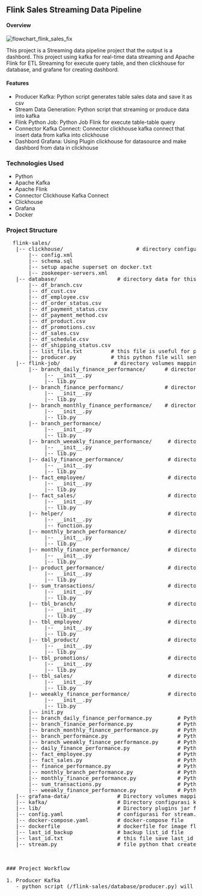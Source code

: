 ## Flink Sales Streaming Data Pipeline 

#### Overview 
![flowchart_flink_sales_fix](https://github.com/user-attachments/assets/8edfb6e9-de14-469c-81e2-45a366475095)

This project is a Streaming data pipeline project that the output is a dashbord. This project using kafka for real-time data streaming and Apache Flink for ETL Streaming for execute query table, and then clickhouse for database, and grafane for creating dashbord.

#### Features 
- Producer Kafka: Python script generates table sales data and save it as csv
- Stream Data Generation: Python script that streaming or produce data into kafka
- Flink Python Job: Python Job Flink for execute table-table query
- Connector Kafka Connect: Connector clickhouse kafka connect that insert data from kafka into clickhouse
- Dashbord Grafana: Using Plugin clickhouse for datasource and make dashbord from data in clickhouse

### Technologies Used 
- Python
- Apache Kafka
- Apache Flink
- Connector Clickhouse Kafka Connect
- Clickhouse
- Grafana
- Docker


### Project Structure
<pre>  flink-sales/
   |-- clickhouse/                       # directory configurasi docker clickhouse
       |-- config.xml                    
       |-- schema.sql                    
       |-- setup apache superset on docker.txt                
       |-- zookeeper-servers.xml       
   |-- database/                   # directory data for this project 
       |-- df_branch.csv                    
       |-- df_cust.csv                    
       |-- df_employee.csv              
       |-- df_order_status.csv
       |-- df_payment_status.csv                    
       |-- df_payment_method.csv                    
       |-- df_product.csv              
       |-- df_promotions.csv
       |-- df_sales.csv                    
       |-- df_schedule.csv              
       |-- df_shipping_status.csv
       |-- list_file.txt         # this file is useful for producer.py can know which csv file is used for create datapipeline into kafka             
       |-- producer.py           # this python file will send data from csv file in list_file.txt to kafka topics 
   |-- flink-job/                 # directory volumes mapping for job flink 
       |-- branch_daily_finance_performance/      # directory lib function for table branch_daily_finance_performance 
            |-- __init__.py
            |-- lib.py
       |-- branch_finance_performanc/             # directory lib function for table branch_finance_performance 
            |-- __init__.py
            |-- lib.py
       |-- branch_monthly_finance_performance/    # directory lib function for table branch_monthly_finance_performance 
            |-- __init__.py
            |-- lib.py
       |-- branch_performance/   
            |-- __init__.py
            |-- lib.py
       |-- branch_weeakly_finance_performance/     # directory lib function for table branch_weeakly_finance_performance 
            |-- __init__.py
            |-- lib.py
       |-- daily_finance_performance/              # directory lib function for table daily_finance_performance 
            |-- __init__.py
            |-- lib.py
       |-- fact_employee/                          # directory lib function for table fact_employee 
            |-- __init__.py
            |-- lib.py
       |-- fact_sales/                             # directory lib function for table fact_sales
            |-- __init__.py
            |-- lib.py
       |-- helper/                                 # directory helper that containing function_funcition that leverage for this project
            |-- __init__.py
            |-- function.py
       |-- monthly_branch_performance/             # directory lib function for table monthly_branch_performance
            |-- __init__.py
            |-- lib.py
       |-- monthly_finance_performance/            # directory lib function for table monthly_finance_performance 
            |-- __init__.py
            |-- lib.py
       |-- product_performance/                    # directory lib function for table product_performance
            |-- __init__.py
            |-- lib.py
       |-- sum_transactions/                       # directory lib function for table sum_transactions
            |-- __init__.py
            |-- lib.py
       |-- tbl_branch/                             # directory lib function for table tbl_branch
            |-- __init__.py
            |-- lib.py
       |-- tbl_employee/                           # directory lib function for table tbl_employee
            |-- __init__.py
            |-- lib.py
       |-- tbl_product/                            # directory lib function for table tbl_product
            |-- __init__.py
            |-- lib.py
       |-- tbl_promotions/                         # directory lib function for table tbl_promotions
            |-- __init__.py
            |-- lib.py
       |-- tbl_sales/                              # directory lib function for table tbl_sales
            |-- __init__.py
            |-- lib.py
       |-- weeakly_finance_performance/            # directory lib function for table weeakly_finance_performance 
            |-- __init__.py
            |-- lib.py
       |-- init.py
       |-- branch_daily_finance_performance.py        # Python main executor for table branch_daily_finance_performance
       |-- branch_finance_performance.py              # Python main executor for table branch_finance_performance
       |-- branch_monthly_finance_performance.py      # Python main executor for table branch_monthly_finance_performance
       |-- branch_performance.py                      # Python main executor for table branch_performance
       |-- branch_weeakly_finance_performance.py      # Python main executor for table branch_weeakly_finance_performance
       |-- daily_finance_performance.py               # Python main executor for table daily_finance_performance
       |-- fact_employee.py                           # Python main executor for table fact_employee
       |-- fact_sales.py                              # Python main executor for table fact_sales
       |-- finance_performance.py                     # Python main executor for table finance_performance
       |-- monthly_branch_performance.py              # Python main executor for table monthly_branch_performance
       |-- monthly_finance_performance.py             # Python main executor for table monthly_finance_performance
       |-- sum_transactions.py                        # Python main executor for table sum_transactions
       |-- weeakly_finance_performance.py             # Python main executor for table weeakly_finance_performance
   |-- grafana-data/               # Directory volumes mapping grafana 
   |-- kafka/                      # Directory configurasi kafka
   |-- lib/                        # Directory plugins jar for docker kafka connect 
   |-- config.yaml                 # configurasi for stream.py
   |-- docker-compose.yaml         # docker-compose file 
   |-- dockerfile                  # dockerfile for image flink 
   |-- last_id_backup              # backup list_id file
   |-- last_id.txt                 # this file save last_id that most_recent create in stream.py 
   |-- stream.py                   # file python that create data streaming and send into kafka 



### Project Workflow 

1. Producer Kafka
   - python script (/flink-sales/database/producer.py) will read list file csv in list_file.txt that containing database tables that saves into csv, and then from the list file csv python script will access csv file and then produce data in file csv into kafka. table that send to kafka such as : ```tbl_order_status, tbl_payment_method, tb_payment_status, tbl_shipping_status, tbl_employee, tbl_promotions, tbl_sales, tbl_product, tbl_schedulle_emp, tbl_customers, and tbl_branch``` 


  


